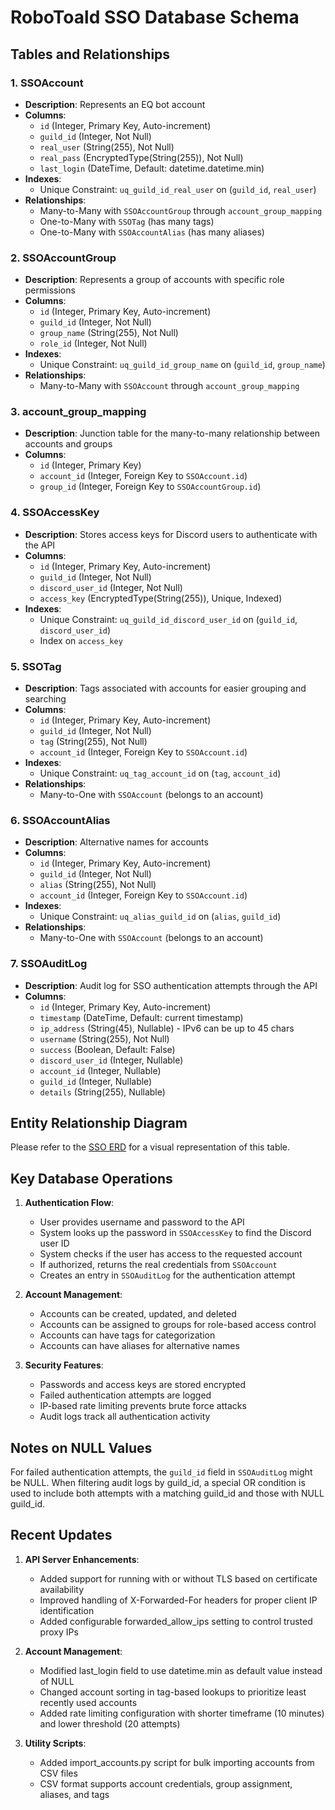 # RoboToald SSO Database Schema

## Tables and Relationships

### 1. SSOAccount
- **Description**: Represents an EQ bot account
- **Columns**:
  - `id` (Integer, Primary Key, Auto-increment)
  - `guild_id` (Integer, Not Null)
  - `real_user` (String(255), Not Null)
  - `real_pass` (EncryptedType(String(255)), Not Null)
  - `last_login` (DateTime, Default: datetime.datetime.min)
- **Indexes**:
  - Unique Constraint: `uq_guild_id_real_user` on (`guild_id`, `real_user`)
- **Relationships**:
  - Many-to-Many with `SSOAccountGroup` through `account_group_mapping`
  - One-to-Many with `SSOTag` (has many tags)
  - One-to-Many with `SSOAccountAlias` (has many aliases)

### 2. SSOAccountGroup
- **Description**: Represents a group of accounts with specific role permissions
- **Columns**:
  - `id` (Integer, Primary Key, Auto-increment)
  - `guild_id` (Integer, Not Null)
  - `group_name` (String(255), Not Null)
  - `role_id` (Integer, Not Null)
- **Indexes**:
  - Unique Constraint: `uq_guild_id_group_name` on (`guild_id`, `group_name`)
- **Relationships**:
  - Many-to-Many with `SSOAccount` through `account_group_mapping`

### 3. account_group_mapping
- **Description**: Junction table for the many-to-many relationship between accounts and groups
- **Columns**:
  - `id` (Integer, Primary Key)
  - `account_id` (Integer, Foreign Key to `SSOAccount.id`)
  - `group_id` (Integer, Foreign Key to `SSOAccountGroup.id`)

### 4. SSOAccessKey
- **Description**: Stores access keys for Discord users to authenticate with the API
- **Columns**:
  - `id` (Integer, Primary Key, Auto-increment)
  - `guild_id` (Integer, Not Null)
  - `discord_user_id` (Integer, Not Null)
  - `access_key` (EncryptedType(String(255)), Unique, Indexed)
- **Indexes**:
  - Unique Constraint: `uq_guild_id_discord_user_id` on (`guild_id`, `discord_user_id`)
  - Index on `access_key`

### 5. SSOTag
- **Description**: Tags associated with accounts for easier grouping and searching
- **Columns**:
  - `id` (Integer, Primary Key, Auto-increment)
  - `guild_id` (Integer, Not Null)
  - `tag` (String(255), Not Null)
  - `account_id` (Integer, Foreign Key to `SSOAccount.id`)
- **Indexes**:
  - Unique Constraint: `uq_tag_account_id` on (`tag`, `account_id`)
- **Relationships**:
  - Many-to-One with `SSOAccount` (belongs to an account)

### 6. SSOAccountAlias
- **Description**: Alternative names for accounts
- **Columns**:
  - `id` (Integer, Primary Key, Auto-increment)
  - `guild_id` (Integer, Not Null)
  - `alias` (String(255), Not Null)
  - `account_id` (Integer, Foreign Key to `SSOAccount.id`)
- **Indexes**:
  - Unique Constraint: `uq_alias_guild_id` on (`alias`, `guild_id`)
- **Relationships**:
  - Many-to-One with `SSOAccount` (belongs to an account)

### 7. SSOAuditLog
- **Description**: Audit log for SSO authentication attempts through the API
- **Columns**:
  - `id` (Integer, Primary Key, Auto-increment)
  - `timestamp` (DateTime, Default: current timestamp)
  - `ip_address` (String(45), Nullable) - IPv6 can be up to 45 chars
  - `username` (String(255), Not Null)
  - `success` (Boolean, Default: False)
  - `discord_user_id` (Integer, Nullable)
  - `account_id` (Integer, Nullable)
  - `guild_id` (Integer, Nullable)
  - `details` (String(255), Nullable)

## Entity Relationship Diagram

Please refer to the [SSO ERD](./sso_erd.svg) for a visual representation of this table.

## Key Database Operations

1. **Authentication Flow**:
   - User provides username and password to the API
   - System looks up the password in `SSOAccessKey` to find the Discord user ID
   - System checks if the user has access to the requested account
   - If authorized, returns the real credentials from `SSOAccount`
   - Creates an entry in `SSOAuditLog` for the authentication attempt

2. **Account Management**:
   - Accounts can be created, updated, and deleted
   - Accounts can be assigned to groups for role-based access control
   - Accounts can have tags for categorization
   - Accounts can have aliases for alternative names

3. **Security Features**:
   - Passwords and access keys are stored encrypted
   - Failed authentication attempts are logged
   - IP-based rate limiting prevents brute force attacks
   - Audit logs track all authentication activity

## Notes on NULL Values

For failed authentication attempts, the `guild_id` field in `SSOAuditLog` might be NULL. When filtering audit logs by guild_id, a special OR condition is used to include both attempts with a matching guild_id and those with NULL guild_id.

## Recent Updates

1. **API Server Enhancements**:
   - Added support for running with or without TLS based on certificate availability
   - Improved handling of X-Forwarded-For headers for proper client IP identification
   - Added configurable forwarded_allow_ips setting to control trusted proxy IPs

2. **Account Management**:
   - Modified last_login field to use datetime.min as default value instead of NULL
   - Changed account sorting in tag-based lookups to prioritize least recently used accounts
   - Added rate limiting configuration with shorter timeframe (10 minutes) and lower threshold (20 attempts)

3. **Utility Scripts**:
   - Added import_accounts.py script for bulk importing accounts from CSV files
   - CSV format supports account credentials, group assignment, aliases, and tags
